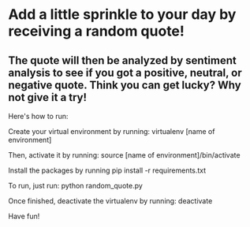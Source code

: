 # Add a little sprinkle to your day by receiving a random quote!
## The quote will then be analyzed by sentiment analysis to see if you got a positive, neutral, or negative quote. Think you can get lucky? Why not give it a try! 

Here's how to run:

Create your virtual environment by running: virtualenv [name of environment]

Then, activate it by running: source [name of environment]/bin/activate

Install the packages by running pip install -r requirements.txt

To run, just run: python random_quote.py

Once finished, deactivate the virtualenv by running: deactivate

Have fun!

